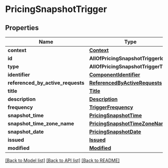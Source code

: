 # PricingSnapshotTrigger

## Properties
Name | Type | Description | Notes
------------ | ------------- | ------------- | -------------
**context** | [**Context**](Context.md) |  | 
**id** | **AllOfPricingSnapshotTriggerId** |  | 
**type** | **AllOfPricingSnapshotTriggerType** |  | 
**identifier** | [**ComponentIdentifier**](ComponentIdentifier.md) |  | 
**referenced_by_active_requests** | [**ReferencedByActiveRequests**](ReferencedByActiveRequests.md) |  | 
**title** | [**Title**](Title.md) |  | 
**description** | [**Description**](Description.md) |  | 
**frequency** | [**TriggerFrequency**](TriggerFrequency.md) |  | 
**snapshot_time** | [**PricingSnapshotTime**](PricingSnapshotTime.md) |  | 
**snapshot_time_zone_name** | [**PricingSnapshotTimeZoneName**](PricingSnapshotTimeZoneName.md) |  | [optional] 
**snapshot_date** | [**PricingSnapshotDate**](PricingSnapshotDate.md) |  | [optional] 
**issued** | [**Issued**](Issued.md) |  | 
**modified** | [**Modified**](Modified.md) |  | 

[[Back to Model list]](../README.md#documentation-for-models) [[Back to API list]](../README.md#documentation-for-api-endpoints) [[Back to README]](../README.md)

